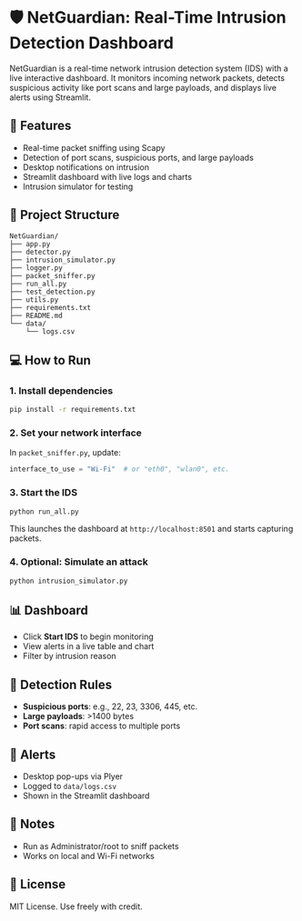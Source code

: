 # 🛡️ NetGuardian: Real-Time Intrusion Detection Dashboard

NetGuardian is a real-time network intrusion detection system (IDS) with a live interactive dashboard. It monitors incoming network packets, detects suspicious activity like port scans and large payloads, and displays live alerts using Streamlit.

## 🚀 Features
- Real-time packet sniffing using Scapy
- Detection of port scans, suspicious ports, and large payloads
- Desktop notifications on intrusion
- Streamlit dashboard with live logs and charts
- Intrusion simulator for testing

## 📁 Project Structure
```
NetGuardian/
├── app.py
├── detector.py
├── intrusion_simulator.py
├── logger.py
├── packet_sniffer.py
├── run_all.py
├── test_detection.py
├── utils.py
├── requirements.txt
├── README.md
└── data/
    └── logs.csv
```

## 💻 How to Run

### 1. Install dependencies
```bash
pip install -r requirements.txt
```

### 2. Set your network interface
In `packet_sniffer.py`, update:
```python
interface_to_use = "Wi-Fi"  # or "eth0", "wlan0", etc.
```

### 3. Start the IDS
```bash
python run_all.py
```
This launches the dashboard at `http://localhost:8501` and starts capturing packets.

### 4. Optional: Simulate an attack
```bash
python intrusion_simulator.py
```

## 📊 Dashboard
- Click **Start IDS** to begin monitoring
- View alerts in a live table and chart
- Filter by intrusion reason

## 🧠 Detection Rules
- **Suspicious ports**: e.g., 22, 23, 3306, 445, etc.
- **Large payloads**: >1400 bytes
- **Port scans**: rapid access to multiple ports

## 🔔 Alerts
- Desktop pop-ups via Plyer
- Logged to `data/logs.csv`
- Shown in the Streamlit dashboard

## 📌 Notes
- Run as Administrator/root to sniff packets
- Works on local and Wi-Fi networks

## 📜 License
MIT License. Use freely with credit.